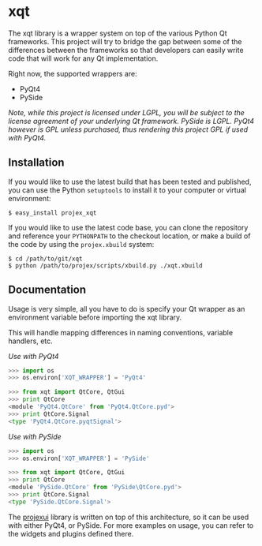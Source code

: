 xqt
======================

The xqt library is a wrapper system on top of the various Python Qt frameworks.
This project will try to bridge the gap between some of the differences between
the frameworks so that developers can easily write code that will work for
any Qt implementation.

Right now, the supported wrappers are:

* PyQt4
* PySide

_Note, while this project is licensed under LGPL, you will be subject to the
license agreement of your underlying Qt framework.  PySide is LGPL.  PyQt4
however is GPL unless purchased, thus rendering this project GPL if used with PyQt4._

Installation
-----------------------

If you would like to use the latest build that has been tested and published,
you can use the Python `setuptools` to install it to your computer or virtual
environment:

    $ easy_install projex_xqt

If you would like to use the latest code base, you can clone the repository
and reference your `PYTHONPATH` to the checkout location, or make a build
of the code by using the `projex.xbuild` system:

    $ cd /path/to/git/xqt
    $ python /path/to/projex/scripts/xbuild.py ./xqt.xbuild

Documentation
-----------------------

Usage is very simple, all you have to do is specify your Qt wrapper
as an environment variable before importing the xqt library.

This will handle mapping differences in naming conventions, variable handlers,
etc.

_Use with PyQt4_

```python
>>> import os
>>> os.environ['XQT_WRAPPER'] = 'PyQt4'

>>> from xqt import QtCore, QtGui
>>> print QtCore
<module 'PyQt4.QtCore' from 'PyQt4.QtCore.pyd'>
>>> print QtCore.Signal
<type 'PyQt4.QtCore.pyqtSignal'>
```

_Use with PySide_

```python
>>> import os
>>> os.environ['XQT_WRAPPER'] = 'PySide'

>>> from xqt import QtCore, QtGui
>>> print QtCore
<module 'PySide.QtCore' from 'PySide\QtCore.pyd'>
>>> print QtCore.Signal
<type 'PySide.QtCore.Signal'>
```

The [projexui](https://github.com/ProjexSoftware/projexui) library is written on top of this architecture, so it can
be used with either PyQt4, or PySide.  For more examples on usage, you can
refer to the widgets and plugins defined there.

